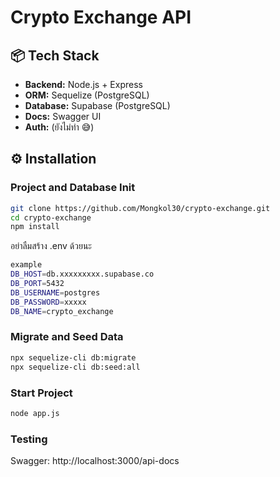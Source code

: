 # Crypto Exchange API
## 📦 Tech Stack
- **Backend:** Node.js + Express
- **ORM:** Sequelize (PostgreSQL)
- **Database:** Supabase (PostgreSQL)
- **Docs:** Swagger UI
- **Auth:** (ยังไม่ทำ 😅)

## ⚙️ Installation

### Project and Database Init
```bash
git clone https://github.com/Mongkol30/crypto-exchange.git
cd crypto-exchange
npm install
```
อย่าลืมสร้าง .env ด้วยนะ
```bash
example
DB_HOST=db.xxxxxxxxx.supabase.co
DB_PORT=5432
DB_USERNAME=postgres
DB_PASSWORD=xxxxx
DB_NAME=crypto_exchange
```
### Migrate and Seed Data
```bash
npx sequelize-cli db:migrate
npx sequelize-cli db:seed:all
```

### Start Project
```bash
node app.js
```
### Testing
Swagger: http://localhost:3000/api-docs
